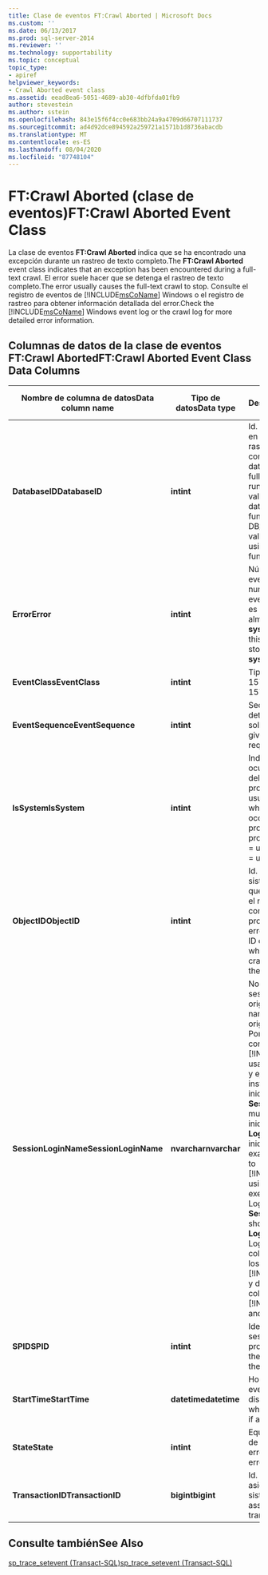 ```yaml
---
title: Clase de eventos FT:Crawl Aborted | Microsoft Docs
ms.custom: ''
ms.date: 06/13/2017
ms.prod: sql-server-2014
ms.reviewer: ''
ms.technology: supportability
ms.topic: conceptual
topic_type:
- apiref
helpviewer_keywords:
- Crawl Aborted event class
ms.assetid: eead8ea6-5051-4689-ab30-4dfbfda01fb9
author: stevestein
ms.author: sstein
ms.openlocfilehash: 843e15f6f4cc0e683bb24a9a4709d66707111737
ms.sourcegitcommit: ad4d92dce894592a259721a1571b1d8736abacdb
ms.translationtype: MT
ms.contentlocale: es-ES
ms.lasthandoff: 08/04/2020
ms.locfileid: "87748104"
---
```

# <a name="ftcrawl-aborted-event-class"></a><span data-ttu-id="71f91-102">FT:Crawl Aborted (clase de eventos)</span><span class="sxs-lookup"><span data-stu-id="71f91-102">FT:Crawl Aborted Event Class</span></span>
  <span data-ttu-id="71f91-103">La clase de eventos **FT:Crawl Aborted** indica que se ha encontrado una excepción durante un rastreo de texto completo.</span><span class="sxs-lookup"><span data-stu-id="71f91-103">The **FT:Crawl Aborted** event class indicates that an exception has been encountered during a full-text crawl.</span></span> <span data-ttu-id="71f91-104">El error suele hacer que se detenga el rastreo de texto completo.</span><span class="sxs-lookup"><span data-stu-id="71f91-104">The error usually causes the full-text crawl to stop.</span></span> <span data-ttu-id="71f91-105">Consulte el registro de eventos de [!INCLUDE[msCoName](../../includes/msconame-md.md)] Windows o el registro de rastreo para obtener información detallada del error.</span><span class="sxs-lookup"><span data-stu-id="71f91-105">Check the [!INCLUDE[msCoName](../../includes/msconame-md.md)] Windows event log or the crawl log for more detailed error information.</span></span>  
  
## <a name="ftcrawl-aborted-event-class-data-columns"></a><span data-ttu-id="71f91-106">Columnas de datos de la clase de eventos FT:Crawl Aborted</span><span class="sxs-lookup"><span data-stu-id="71f91-106">FT:Crawl Aborted Event Class Data Columns</span></span>  
  
|<span data-ttu-id="71f91-107">Nombre de columna de datos</span><span class="sxs-lookup"><span data-stu-id="71f91-107">Data column name</span></span>|<span data-ttu-id="71f91-108">Tipo de datos</span><span class="sxs-lookup"><span data-stu-id="71f91-108">Data type</span></span>|<span data-ttu-id="71f91-109">Descripción</span><span class="sxs-lookup"><span data-stu-id="71f91-109">Description</span></span>|<span data-ttu-id="71f91-110">Identificador de columna</span><span class="sxs-lookup"><span data-stu-id="71f91-110">Column ID</span></span>|<span data-ttu-id="71f91-111">Filtrable</span><span class="sxs-lookup"><span data-stu-id="71f91-111">Filterable</span></span>|  
|----------------------|---------------|-----------------|---------------|----------------|  
|<span data-ttu-id="71f91-112">**DatabaseID**</span><span class="sxs-lookup"><span data-stu-id="71f91-112">**DatabaseID**</span></span>|<span data-ttu-id="71f91-113">**int**</span><span class="sxs-lookup"><span data-stu-id="71f91-113">**int**</span></span>|<span data-ttu-id="71f91-114">Id. de la base de datos en la que se ejecuta el rastreo de texto completo.</span><span class="sxs-lookup"><span data-stu-id="71f91-114">ID of the database in which the full-text crawl is running.</span></span> <span data-ttu-id="71f91-115">Determina el valor de una base de datos mediante la función DB_ID.</span><span class="sxs-lookup"><span data-stu-id="71f91-115">Determine the value for a database by using the DB_ID function.</span></span>|<span data-ttu-id="71f91-116">3</span><span class="sxs-lookup"><span data-stu-id="71f91-116">3</span></span>|<span data-ttu-id="71f91-117">Sí</span><span class="sxs-lookup"><span data-stu-id="71f91-117">Yes</span></span>|  
|<span data-ttu-id="71f91-118">**Error**</span><span class="sxs-lookup"><span data-stu-id="71f91-118">**Error**</span></span>|<span data-ttu-id="71f91-119">**int**</span><span class="sxs-lookup"><span data-stu-id="71f91-119">**int**</span></span>|<span data-ttu-id="71f91-120">Número de error de un evento dado.</span><span class="sxs-lookup"><span data-stu-id="71f91-120">Error number of a given event.</span></span> <span data-ttu-id="71f91-121">Con frecuencia, es el número de error almacenado en la tabla **sysmessages** .</span><span class="sxs-lookup"><span data-stu-id="71f91-121">Often this is the error number stored in the **sysmessages** table.</span></span>|<span data-ttu-id="71f91-122">31</span><span class="sxs-lookup"><span data-stu-id="71f91-122">31</span></span>|<span data-ttu-id="71f91-123">Sí</span><span class="sxs-lookup"><span data-stu-id="71f91-123">Yes</span></span>|  
|<span data-ttu-id="71f91-124">**EventClass**</span><span class="sxs-lookup"><span data-stu-id="71f91-124">**EventClass**</span></span>|<span data-ttu-id="71f91-125">**int**</span><span class="sxs-lookup"><span data-stu-id="71f91-125">**int**</span></span>|<span data-ttu-id="71f91-126">Tipo de evento = 157.</span><span class="sxs-lookup"><span data-stu-id="71f91-126">Type of event = 157.</span></span>|<span data-ttu-id="71f91-127">27</span><span class="sxs-lookup"><span data-stu-id="71f91-127">27</span></span>|<span data-ttu-id="71f91-128">No</span><span class="sxs-lookup"><span data-stu-id="71f91-128">No</span></span>|  
|<span data-ttu-id="71f91-129">**EventSequence**</span><span class="sxs-lookup"><span data-stu-id="71f91-129">**EventSequence**</span></span>|<span data-ttu-id="71f91-130">**int**</span><span class="sxs-lookup"><span data-stu-id="71f91-130">**int**</span></span>|<span data-ttu-id="71f91-131">Secuencia de un evento determinado de la solicitud.</span><span class="sxs-lookup"><span data-stu-id="71f91-131">Sequence of a given event within the request.</span></span>|<span data-ttu-id="71f91-132">51</span><span class="sxs-lookup"><span data-stu-id="71f91-132">51</span></span>|<span data-ttu-id="71f91-133">No</span><span class="sxs-lookup"><span data-stu-id="71f91-133">No</span></span>|  
|<span data-ttu-id="71f91-134">**IsSystem**</span><span class="sxs-lookup"><span data-stu-id="71f91-134">**IsSystem**</span></span>|<span data-ttu-id="71f91-135">**int**</span><span class="sxs-lookup"><span data-stu-id="71f91-135">**int**</span></span>|<span data-ttu-id="71f91-136">Indica si el evento ha ocurrido en un proceso del sistema o en un proceso de usuario.</span><span class="sxs-lookup"><span data-stu-id="71f91-136">Indicates whether the event occurred on a system process or a user process.</span></span> <span data-ttu-id="71f91-137">1 = sistema, 0 = usuario.</span><span class="sxs-lookup"><span data-stu-id="71f91-137">1 = system, 0 = user.</span></span>|<span data-ttu-id="71f91-138">60</span><span class="sxs-lookup"><span data-stu-id="71f91-138">60</span></span>|<span data-ttu-id="71f91-139">Sí</span><span class="sxs-lookup"><span data-stu-id="71f91-139">Yes</span></span>|  
|<span data-ttu-id="71f91-140">**ObjectID**</span><span class="sxs-lookup"><span data-stu-id="71f91-140">**ObjectID**</span></span>|<span data-ttu-id="71f91-141">**int**</span><span class="sxs-lookup"><span data-stu-id="71f91-141">**int**</span></span>|<span data-ttu-id="71f91-142">Id. asignado por el sistema del objeto en el que se está ejecutando el rastreo de texto completo cuando se produce el error.</span><span class="sxs-lookup"><span data-stu-id="71f91-142">System-assigned ID of the object on which the full-text crawl is running when the failure occurs.</span></span>|<span data-ttu-id="71f91-143">22</span><span class="sxs-lookup"><span data-stu-id="71f91-143">22</span></span>|<span data-ttu-id="71f91-144">Sí</span><span class="sxs-lookup"><span data-stu-id="71f91-144">Yes</span></span>|  
|<span data-ttu-id="71f91-145">**SessionLoginName**</span><span class="sxs-lookup"><span data-stu-id="71f91-145">**SessionLoginName**</span></span>|<span data-ttu-id="71f91-146">**nvarchar**</span><span class="sxs-lookup"><span data-stu-id="71f91-146">**nvarchar**</span></span>|<span data-ttu-id="71f91-147">Nombre de inicio de sesión del usuario que originó la sesión.</span><span class="sxs-lookup"><span data-stu-id="71f91-147">Login name of the user who originated the session.</span></span> <span data-ttu-id="71f91-148">Por ejemplo, si se conecta a [!INCLUDE[ssNoVersion](../../includes/ssnoversion-md.md)] usando inicioDeSesión1 y ejecuta una instrucción como inicioDeSesión2, **SessionLoginName** muestra inicioDeSesión1 y **LoginName** muestra inicioDeSesión2.</span><span class="sxs-lookup"><span data-stu-id="71f91-148">For example, if you connect to [!INCLUDE[ssNoVersion](../../includes/ssnoversion-md.md)] using Login1 and execute a statement as Login2, **SessionLoginName** shows Login1 and **LoginName** shows Login2.</span></span> <span data-ttu-id="71f91-149">En esta columna se muestran los inicios de sesión de [!INCLUDE[ssNoVersion](../../includes/ssnoversion-md.md)] y de Windows.</span><span class="sxs-lookup"><span data-stu-id="71f91-149">This column displays both [!INCLUDE[ssNoVersion](../../includes/ssnoversion-md.md)] and Windows logins.</span></span>|<span data-ttu-id="71f91-150">64</span><span class="sxs-lookup"><span data-stu-id="71f91-150">64</span></span>|<span data-ttu-id="71f91-151">Sí</span><span class="sxs-lookup"><span data-stu-id="71f91-151">Yes</span></span>|  
|<span data-ttu-id="71f91-152">**SPID**</span><span class="sxs-lookup"><span data-stu-id="71f91-152">**SPID**</span></span>|<span data-ttu-id="71f91-153">**int**</span><span class="sxs-lookup"><span data-stu-id="71f91-153">**int**</span></span>|<span data-ttu-id="71f91-154">Identificador de la sesión en la que se produjo el evento.</span><span class="sxs-lookup"><span data-stu-id="71f91-154">ID of the session on which the event occurred.</span></span>|<span data-ttu-id="71f91-155">12</span><span class="sxs-lookup"><span data-stu-id="71f91-155">12</span></span>|<span data-ttu-id="71f91-156">Sí</span><span class="sxs-lookup"><span data-stu-id="71f91-156">Yes</span></span>|  
|<span data-ttu-id="71f91-157">**StartTime**</span><span class="sxs-lookup"><span data-stu-id="71f91-157">**StartTime**</span></span>|<span data-ttu-id="71f91-158">**datetime**</span><span class="sxs-lookup"><span data-stu-id="71f91-158">**datetime**</span></span>|<span data-ttu-id="71f91-159">Hora a la que se inició el evento, si está disponible.</span><span class="sxs-lookup"><span data-stu-id="71f91-159">Time at which the event started, if available.</span></span>|<span data-ttu-id="71f91-160">14</span><span class="sxs-lookup"><span data-stu-id="71f91-160">14</span></span>|<span data-ttu-id="71f91-161">Sí</span><span class="sxs-lookup"><span data-stu-id="71f91-161">Yes</span></span>|  
|<span data-ttu-id="71f91-162">**State**</span><span class="sxs-lookup"><span data-stu-id="71f91-162">**State**</span></span>|<span data-ttu-id="71f91-163">**int**</span><span class="sxs-lookup"><span data-stu-id="71f91-163">**int**</span></span>|<span data-ttu-id="71f91-164">Equivalente a un código de estado de error.</span><span class="sxs-lookup"><span data-stu-id="71f91-164">Equivalent to an error state code.</span></span>|<span data-ttu-id="71f91-165">30</span><span class="sxs-lookup"><span data-stu-id="71f91-165">30</span></span>|<span data-ttu-id="71f91-166">Sí</span><span class="sxs-lookup"><span data-stu-id="71f91-166">Yes</span></span>|  
|<span data-ttu-id="71f91-167">**TransactionID**</span><span class="sxs-lookup"><span data-stu-id="71f91-167">**TransactionID**</span></span>|<span data-ttu-id="71f91-168">**bigint**</span><span class="sxs-lookup"><span data-stu-id="71f91-168">**bigint**</span></span>|<span data-ttu-id="71f91-169">Id. de la transacción asignado por el sistema.</span><span class="sxs-lookup"><span data-stu-id="71f91-169">System-assigned ID of the transaction.</span></span>|<span data-ttu-id="71f91-170">4</span><span class="sxs-lookup"><span data-stu-id="71f91-170">4</span></span>|<span data-ttu-id="71f91-171">Sí</span><span class="sxs-lookup"><span data-stu-id="71f91-171">Yes</span></span>|  
  
## <a name="see-also"></a><span data-ttu-id="71f91-172">Consulte también</span><span class="sxs-lookup"><span data-stu-id="71f91-172">See Also</span></span>  
 [<span data-ttu-id="71f91-173">sp_trace_setevent &#40;Transact-SQL&#41;</span><span class="sxs-lookup"><span data-stu-id="71f91-173">sp_trace_setevent &#40;Transact-SQL&#41;</span></span>](/sql/relational-databases/system-stored-procedures/sp-trace-setevent-transact-sql)  
  
  

